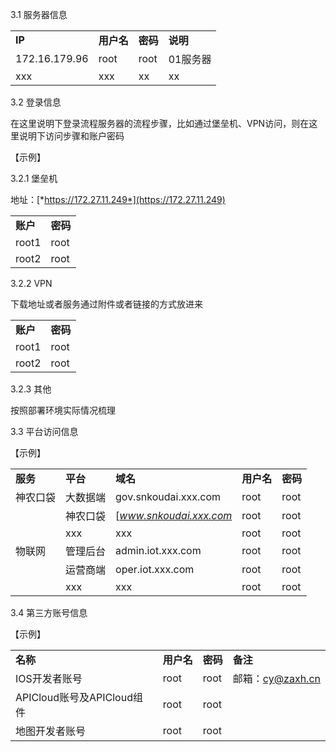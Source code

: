 3.1 服务器信息

|               |            |          |          |
| ------------- | ---------- | -------- | -------- |
| **IP**        | **用户名** | **密码** | **说明** |
| 172.16.179.96 | root       | root     | 01服务器 |
| xxx           | xxx        | xx       | xx       |

3.2 登录信息

在这里说明下登录流程服务器的流程步骤，比如通过堡垒机、VPN访问，则在这里说明下访问步骤和账户密码

【示例】

3.2.1 堡垒机

地址：[*https://172.27.11.249*](https://172.27.11.249)

|          |          |
| -------- | -------- |
| **账户** | **密码** |
| root1    | root     |
| root2    | root     |

3.2.2 VPN

下载地址或者服务通过附件或者链接的方式放进来

|          |          |
| -------- | -------- |
| **账户** | **密码** |
| root1    | root     |
| root2    | root     |

3.2.3 其他

按照部署环境实际情况梳理

3.3 平台访问信息

【示例】

|          |          |                         |            |          |
| -------- | -------- | ----------------------- | ---------- | -------- |
| **服务** | **平台** | **域名**                | **用户名** | **密码** |
| 神农口袋 | 大数据端 | gov.snkoudai.xxx.com    | root       | root     |
|          | 神农口袋 | [*www.snkoudai.xxx.com* | root       | root     |
|          | xxx      | xxx                     | root       | root     |
| 物联网   | 管理后台 | admin.iot.xxx.com       | root       | root     |
|          | 运营商端 | oper.iot.xxx.com        | root       | root     |
|          | xxx      | xxx                     | root       | root     |

3.4 第三方账号信息

【示例】

|                            |            |          |                  |
| -------------------------- | ---------- | -------- | ---------------- |
| **名称**                   | **用户名** | **密码** | **备注**         |
| IOS开发者账号              | root       | root     | 邮箱：cy@zaxh.cn |
| APICloud账号及APICloud组件 | root       | root     |                  |
| 地图开发者账号             | root       | root     |                  |
